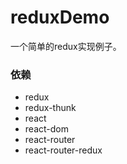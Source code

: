 # reduxDemo

一个简单的redux实现例子。

### 依赖

- redux
- redux-thunk
- react
- react-dom
- react-router
- react-router-redux
